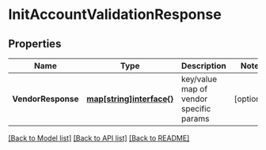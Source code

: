 # InitAccountValidationResponse

## Properties

Name | Type | Description | Notes
------------ | ------------- | ------------- | -------------
**VendorResponse** | [**map[string]interface{}**](.md) | key/value map of vendor specific params | [optional] 

[[Back to Model list]](../README.md#documentation-for-models) [[Back to API list]](../README.md#documentation-for-api-endpoints) [[Back to README]](../README.md)


